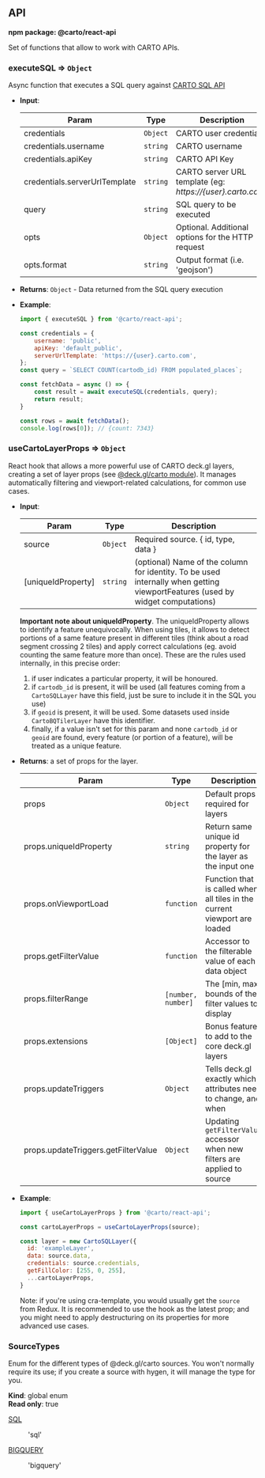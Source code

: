 ## API
**npm package: @carto/react-api**

Set of functions that allow to work with CARTO APIs.

### executeSQL ⇒ <code>Object</code>

Async function that executes a SQL query against [CARTO SQL API](https://carto.com/developers/sql-api/)

- **Input**:

    | Param                         | Type                | Description                                                           |
    | ----------------------------- | ------------------- | ----------------------------------------------------------------------|
    | credentials                   | <code>Object</code> | CARTO user credentials                                                |
    | credentials.username          | <code>string</code> | CARTO username                                                        |
    | credentials.apiKey            | <code>string</code> | CARTO API Key                                                         |
    | credentials.serverUrlTemplate | <code>string</code> | CARTO server URL template (eg: *https://{user}.carto.com*)            |
    | query                         | <code>string</code> | SQL query to be executed                                              |
    | opts                          | <code>Object</code> | Optional. Additional options for the HTTP request                     |
    | opts.format                   | <code>string</code> | Output format (i.e. 'geojson')                                        |

- **Returns**: <code>Object</code> - Data returned from the SQL query execution

- **Example**:

    ```js
    import { executeSQL } from '@carto/react-api';

    const credentials = {
        username: 'public',
        apiKey: 'default_public',
        serverUrlTemplate: 'https://{user}.carto.com',
    };
    const query = `SELECT COUNT(cartodb_id) FROM populated_places`;

    const fetchData = async () => {
        const result = await executeSQL(credentials, query);
        return result;
    }

    const rows = await fetchData();
    console.log(rows[0]); // {count: 7343}
    ```

### useCartoLayerProps ⇒ <code>Object</code>

React hook that allows a more powerful use of CARTO deck.gl layers, creating a set of layer props (see [@deck.gl/carto module](https://deck.gl/docs/api-reference/carto/overview)). It manages automatically filtering and viewport-related calculations, for common use cases.

- **Input**:

    | Param                               | Type                          | Description                                                                     |
    | ----------------------------------- | ----------------------------- | ------------------------------------------------------------------------------- |
    | source                              | <code>Object</code>           | Required source. { id, type, data }                                             |
    | [uniqueIdProperty]                    | <code>string</code>           | (optional) Name of the column for identity. To be used internally when getting viewportFeatures (used by widget computations)     |

    **Important note about uniqueIdProperty**. The uniqueIdProperty allows to identify a feature unequivocally. When using tiles, it allows to detect portions of a same feature present in different tiles (think about a road segment crossing 2 tiles) and apply correct calculations (eg. avoid counting the same feature more than once). These are the rules used internally, in this precise order:
    
    1. if user indicates a particular property, it will be honoured.
    2. if `cartodb_id` is present, it will be used (all features coming from a `CartoSQLLayer` have this field, just be sure to include it in the SQL you use)
    3. if `geoid` is present, it will be used. Some datasets used inside `CartoBQTilerLayer` have this identifier.
    4. finally, if a value isn't set for this param and none `cartodb_id` or `geoid` are found, every feature (or portion of a feature), will be treated as a unique feature.

- **Returns**: a set of props for the layer.

    | Param                               | Type                          | Description                                                               |
    | ----------------------------------- | ----------------------------- | ------------------------------------------------------------------------- |
    | props                               | <code>Object</code>           | Default props required for layers                                         |
    | props.uniqueIdProperty              | <code>string</code>           | Return same unique id property for the layer as the input one             |
    | props.onViewportLoad                | <code>function</code>         | Function that is called when all tiles in the current viewport are loaded |
    | props.getFilterValue                | <code>function</code>         | Accessor to the filterable value of each data object                      |
    | props.filterRange                   | <code>[number, number]</code> | The [min, max] bounds of the filter values to display                     |
    | props.extensions                    | <code>[Object]</code>         | Bonus features to add to the core deck.gl layers                          |
    | props.updateTriggers                | <code>Object</code>           | Tells deck.gl exactly which attributes need to change, and when           |
    | props.updateTriggers.getFilterValue | <code>Object</code>           | Updating `getFilterValue` accessor when new filters are applied to source |

- **Example**:

    ```js
    import { useCartoLayerProps } from '@carto/react-api';
    
    const cartoLayerProps = useCartoLayerProps(source);

    const layer = new CartoSQLLayer({
      id: 'exampleLayer',
      data: source.data,
      credentials: source.credentials,
      getFillColor: [255, 0, 255],      
      ...cartoLayerProps,
    }    
    ```

    Note: if you're using cra-template, you would usually get the `source` from Redux. It is recommended to use the hook as the latest prop; and you might need to apply destructuring on its properties for more advanced use cases.

### SourceTypes

Enum for the different types of @deck.gl/carto sources. You won't normally require its use; if you create a source with hygen, it will manage the type for you.

**Kind**: global enum  
**Read only**: true

<dl>
<dt><a href="#SQL">SQL</a></dt>
<dd><p>'sql'</p>
</dd>
<dt><a href="#BIGQUERY">BIGQUERY</a></dt>
<dd><p>'bigquery'</p>
</dd>
</dl>

